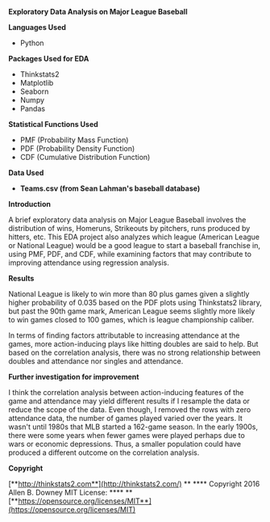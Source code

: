 **Exploratory Data Analysis on Major League Baseball**

**Languages Used**

- Python

**Packages Used for EDA**

- Thinkstats2
- Matplotlib
- Seaborn
- Numpy
- Pandas

**Statistical Functions Used**

- PMF (Probability Mass Function)
- PDF (Probability Density Function)
- CDF (Cumulative Distribution Function)

**Data Used**

- **Teams.csv (from Sean Lahman's baseball database)**

**Introduction**

A brief exploratory data analysis on Major League Baseball involves the distribution of wins, Homeruns, Strikeouts by pitchers, runs produced by hitters, etc. This EDA project also analyzes which league (American League or National League) would be a good league to start a baseball franchise in, using PMF, PDF, and CDF, while examining factors that may contribute to improving attendance using regression analysis.

**Results**

National League is likely to win more than 80 plus games given a slightly higher probability of 0.035 based on the PDF plots using Thinkstats2 library, but past the 90th game mark, American League seems slightly more likely to win games closed to 100 games, which is league championship caliber.

In terms of finding factors attributable to increasing attendance at the games, more action-inducing plays like hitting doubles are said to help. But based on the correlation analysis, there was no strong relationship between doubles and attendance nor singles and attendance.

**Further investigation for improvement**

I think the correlation analysis between action-inducing features of the game and attendance may yield different results if I resample the data or reduce the scope of the data. Even though, I removed the rows with zero attendance data, the number of games played varied over the years. It wasn't until 1980s that MLB started a 162-game season. In the early 1900s, there were some years when fewer games were played perhaps due to wars or economic depressions. Thus, a smaller population could have produced a different outcome on the correlation analysis.

**Copyright**

[**http://thinkstats2.com**](http://thinkstats2.com/) ** **** Copyright 2016 Allen B. Downey MIT License: **** ** [**https://opensource.org/licenses/MIT**](https://opensource.org/licenses/MIT)
